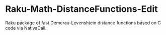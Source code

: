 # Raku-Math-DistanceFunctions-Edit
Raku package of fast Demerau-Levenshtein distance functions based on C code via NativaCall.
